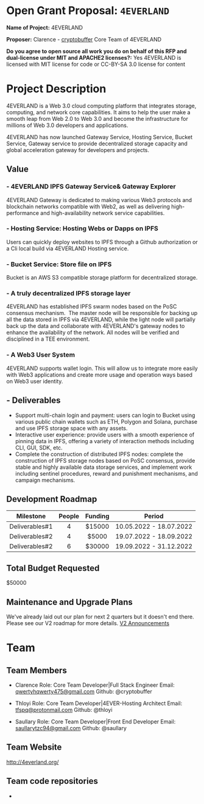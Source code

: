 # Open Grant Proposal: `4EVERLAND`

**Name of Project:** 4EVERLAND

**Proposer:** Clarence - [cryptobuffer](https://github.com/cryptobuffer) Core Team of 4EVERLAND

**Do you agree to open source all work you do on behalf of this RFP and dual-license under MIT and APACHE2 licenses?:** Yes
4EVERLAND is licensed with MIT license for code or CC-BY-SA 3.0 license for content

# Project Description

4EVERLAND is a Web 3.0 cloud computing platform that integrates storage, computing, and network core capabilities. 
It aims to help the user make a smooth leap from Web 2.0 to Web 3.0 and become the infrastructure for millions of Web 3.0 developers and applications.

4EVERLAND has now launched Gateway Service, Hosting Service, Bucket Service, Gateway service to provide decentralized storage capacity and global acceleration gateway for developers and projects.

## Value

### - 4EVERLAND IPFS Gateway Service& Gateway Explorer 
4EVERLAND Gateway is dedicated to making various Web3 protocols and blockchain networks compatible with Web2, as well as delivering high-performance and high-availability network service capabilities.

### - Hosting Service: Hosting Webs or Dapps on IPFS
Users can quickly deploy websites to IPFS through a Github authorization or a Cli local build via 4EVERLAND Hosting service.

### - Bucket Service: Store file on IPFS 
Bucket is an AWS S3 compatible storage platform for decentralized storage.

### - A truly decentralized IPFS storage layer 
4EVERLAND has established IPFS swarm nodes based on the PoSC consensus mechanism. 
The master node will be responsible for backing up all the data stored in IPFS via 4EVERLAND, while the light node will partially back up the data and collaborate with 4EVERLAND's gateway nodes to enhance the availability of the network.
All nodes will be verified and disciplined in a TEE environment. 

### - A Web3 User System
4EVERLAND supports wallet login.
This will allow us to integrate more easily with Web3 applications and create more usage and operation ways based on Web3 user identity.

## - Deliverables

- Support multi-chain login and payment: users can login to Bucket using various public chain wallets such as ETH, Polygon and Solana, purchase and use IPFS storage space with any assets.
- Interactive user experience: provide users with a smooth experience of pinning data in IPFS, offering a variety of interaction methods including CLI, GUI, SDK, etc.
- Complete the construction of distributed IPFS nodes: complete the construction of IPFS storage nodes based on PoSC consensus, provide stable and highly available data storage services, and implement work including sentinel procedures, reward and punishment mechanisms, and campaign mechanisms.

## Development Roadmap


| Milestone | People | Funding | Period |
| :------: | :------: | :------: |  :------: |
| Deliverables#1 | 4 | $15000 | 10.05.2022 - 18.07.2022 |
| Deliverables#2 | 4 | $5000 | 19.07.2022 - 18.09.2022 |
| Deliverables#2 | 6 | $30000 | 19.09.2022 - 31.12.2022 |


## Total Budget Requested

$50000

## Maintenance and Upgrade Plans

We've already laid out our plan for next 2 quarters but it doesn't end there. 
Please see our V2 roadmap for more details. [V2 Announcements](https://medium.com/4everland/4everland-announcement-4everland-roadmap-v2-f7d6ed3619b3)

# Team

## Team Members

- Clarence
Role: Core Team Developer|Full Stack Engineer
Email: qwertyhqwerty475@gmail.com
Github: @cryptobuffer

- Thloyi
Role: Core Team Developer|4EVER-Hosting Architect
Email: tfspq@protonmail.com
Github: @thloyi

- Saullary
Role: Core Team Developer|Front End Developer
Email: saullarytzc94@gmail.com
Github: @saullary

## Team Website

http://4everland.org/

## Team code repositories
- 
